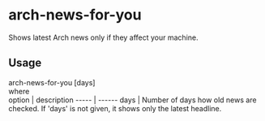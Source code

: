 # arch-news-for-you

Shows latest Arch news only if they affect your machine.

## Usage

arch-news-for-you [days]<br>
where<br>
option | description 
----- | ------
days | Number of days how old news are checked. If 'days' is not given, it shows only the latest headline.
